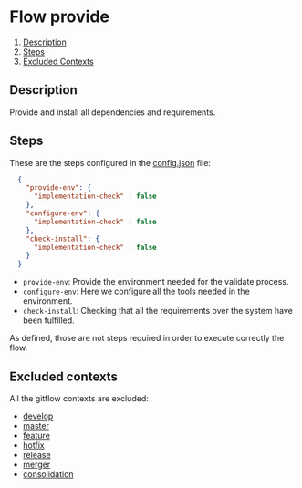 # Flow provide

1. [Description](#description)
1. [Steps](#steps)
1. [Excluded Contexts](#excluded-contexts)

## <a name="description"></a>Description

Provide and install all dependencies and requirements.

## <a name="steps"></a>Steps

These are the steps configured in the [config.json][8] file:

```json
  {
    "provide-env": {
      "implementation-check" : false
    },
    "configure-env": {
      "implementation-check" : false
    },
    "check-install": {
      "implementation-check" : false
    }
  }
```

* `provide-env`: Provide the environment needed for the validate process.
* `configure-env`: Here we configure all the tools needed in the environment.
* `check-install`: Checking that all the requirements over the system have been fulfilled.
    
As defined, those are not steps required in order to execute correctly the flow.

## <a name="excluded-contexts"></a>Excluded contexts

All the gitflow contexts are excluded:

* [develop][1]
* [master][2]
* [feature][3]
* [hotfix][4]
* [release][5]
* [merger][6]
* [consolidation][7]

[1]: https://github.com/cellsjs/pisco-gitflow-contexts/blob/master/contexts/develop/index.js
[2]: https://github.com/cellsjs/pisco-gitflow-contexts/blob/master/contexts/master/index.js
[3]: https://github.com/cellsjs/pisco-gitflow-contexts/blob/master/contexts/feature/index.js
[4]: https://github.com/cellsjs/pisco-gitflow-contexts/blob/master/contexts/hotfix/index.js
[5]: https://github.com/cellsjs/pisco-gitflow-contexts/blob/master/contexts/release/index.js
[6]: https://github.com/cellsjs/pisco-gitflow-contexts/blob/master/contexts/merger/index.js
[7]: https://github.com/cellsjs/pisco-gitflow-contexts/blob/master/contexts/consolidation/index.js
[8]: ./config.json
